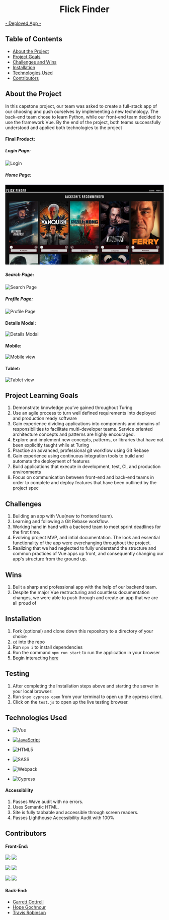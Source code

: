 <h1 align="center">Flick Finder</h1>
<a align="center" href="https://flickfinder2011.herokuapp.com/#/home">- Deployed App -</a>

## Table of Contents

- [About the Project](#about-the-project)
- [Project Goals](#project-learning-goals)
- [Challenges and Wins](#Challenges)
- [Installation](#installation)
- [Technologies Used](#technologies-used)
- [Contributors](#contributors)

## About the Project

In this capstone project, our team was asked to create a full-stack app of our choosing and push ourselves by implementing a new technology. The back-end team chose to learn Python, while our front-end team decided to use the framework Vue. By the end of the project, both teams successfully understood and applied both technologies to the project 


#### Final Product:

##### Login Page: 
![Login](https://media.giphy.com/media/YLB9pdDKnEZMLHubjV/giphy.gif)

##### Home Page:
![Home](src/assets/Home.png)

##### Search Page: 
![Search Page](https://media.giphy.com/media/HrgXOiHqSUxLPbXuOH/giphy.gif)

##### Profile Page: 
![Profile Page](https://media.giphy.com/media/gKzZsmgvmo8uTMimSZ/giphy.gif)

#### Details Modal: 
![Details Modal](https://media.giphy.com/media/avUVS3lv8epzYudq5F/giphy.gif)

#### Mobile:
![Mobile view](src/assets/mobile.gif)

#### Tablet: 
![Tablet view](src/assets/tablet.gif)

## Project Learning Goals
1. Demonstrate knowledge you’ve gained throughout Turing
2. Use an agile process to turn well defined requirements into deployed and production ready software
3. Gain experience dividing applications into components and domains of responsibilities to facilitate multi-developer teams. Service oriented architecture concepts and patterns are highly encouraged.
4. Explore and implement new concepts, patterns, or libraries that have not been explicitly taught while at Turing
5. Practice an advanced, professional git workflow using Git Rebase
6. Gain experience using continuous integration tools to build and automate the deployment of features
7. Build applications that execute in development, test, CI, and production environments
8. Focus on communication between front-end and back-end teams in order to complete and deploy features that have been outlined by the project spec

## Challenges
1. Building an app with Vue(new to frontend team).
2. Learning and following a Git Rebase workflow.
3. Working hand in hand with a backend team to meet sprint deadlines for the first time.
4. Evolving project MVP, and intial documentation. The look and essential functionality of the app were everchanging throughout the project.
5. Realizing that we had neglected to fully understand the structure and common practices of Vue apps up front, and consequently changing our app's structure from the ground up.
## Wins
1. Built a sharp and professional app with the help of our backend team.
2. Despite the major Vue restructuring and countless documentation changes, we were able to push through and create an app that we are all proud of

## Installation
1. Fork (optional) and clone down this repository to a directory of your choice
2. <code>cd</code> into the repo
3. Run <code>npm i</code> to install dependencies
4. Run the command <code>npm run start</code> to run the application in your browser
5. Begin interacting [here](http://localhost:8080)

## Testing
1. After completing the Installation steps above and starting the server in your local browser:
2. Run ```$npx cypress open``` from your terminal to open up the cypress client.
3. Click on the ```test.js``` to open up the live testing browser.

## Technologies Used
- ![Vue](https://img.shields.io/badge/vue%20-%2320232a.svg?&style=for-the-badge&logo=vue&logoColor=%2361DAFB)

- [![JavaScript](https://img.shields.io/badge/javascript%20-%23323330.svg?&style=for-the-badge&logo=javascript&logoColor=%23F7DF1E)](https://www.javascript.com/)

- ![HTML5](https://img.shields.io/badge/html5%20-%23E34F26.svg?&style=for-the-badge&logo=html5&logoColor=white)

- ![SASS](https://img.shields.io/badge/SASS%20-hotpink.svg?&style=for-the-badge&logo=SASS&logoColor=white)

- ![Webpack](https://img.shields.io/badge/webpack%20-%238DD6F9.svg?&style=for-the-badge&logo=webpack&logoColor=black)

- ![Cypress](https://img.shields.io/badge/cypress%20-%2317202C.svg?&style=for-the-badge&logo=cypress&logoColor=white)
#### Accessibility
1. Passes Wave audit with no errors.
2. Uses Semantic HTML.
3. Site is fully tabbable and accessible through screen readers.
4. Passes Lighthouse Accessibility Audit with 100%
## Contributors 

#### Front-End: 
[<img src="https://img.shields.io/badge/LinkedIn-matt--umland-informational?style=for-the-badge&labelColor=black&logo=linkedin&logoColor=0077b5&&color=0FBBD6"/>][linkedin0]
[<img src="https://img.shields.io/badge/Github-mattumland-informational?style=for-the-badge&labelColor=black&logo=github&color=8B0BD5"/>][github0]

[<img src="https://img.shields.io/badge/LinkedIn-jackson--mcguire-informational?style=for-the-badge&labelColor=black&logo=linkedin&logoColor=0077b5&&color=0FBBD6"/>][linkedin1]
[<img src="https://img.shields.io/badge/Github-jackson--mcguire-informational?style=for-the-badge&labelColor=black&logo=github&color=8B0BD5"/>][github1]

[<img src="https://img.shields.io/badge/LinkedIn-julia--iwinski-informational?style=for-the-badge&labelColor=black&logo=linkedin&logoColor=0077b5&&color=0FBBD6"/>][linkedin2]
[<img src="https://img.shields.io/badge/Github-julia--iwinski-informational?style=for-the-badge&labelColor=black&logo=github&color=8B0BD5"/>][github2]

#### Back-End:
- [Garrett Cottrell](https://github.com/GarrettCottrell)
- [Hope Gochnour](https://github.com/hopesgit)
- [Travis Robinson](https://github.com/Trevor-Robinson)

<!-- Personal Definitions  -->
[linkedin0]: https://www.linkedin.com/in/matt-umland-he-him-4264455b/
[github0]: https://github.com/mattumland
[linkedin1]: https://www.linkedin.com/in/jackson-mcguire/
[github1]: https://github.com/Jacksonmcguire
[linkedin2]: https://www.linkedin.com/in/julia-iwinski-898540138/
[github2]: https://github.com/jgiwinski

